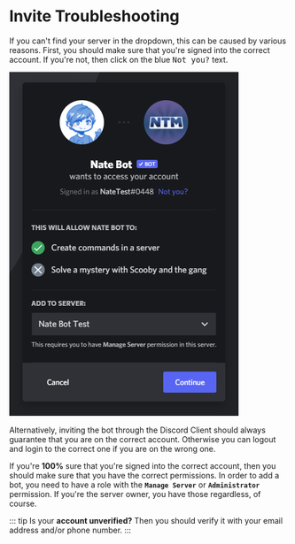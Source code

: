 # Invite Troubleshooting

If you can't find your server in the dropdown, this can be caused by various reasons. First, you should make sure that you're signed into the correct account. If you're not, then click on the blue <kbd>Not you?</kbd> text.

![Step 1](../general/images/invite1.png)

Alternatively, inviting the bot through the Discord Client should always guarantee that you are on the correct account. Otherwise you can logout and login to the correct one if you are on the wrong one.

If you're **100%** sure that you're signed into the correct account, then you should make sure that you have the correct permissions. In order to add a bot, you need to have a role with the **`Manage Server`** or **`Administrator`** permission. If you're the server owner, you have those regardless, of course.

::: tip
Is your **account unverified?** Then you should verify it with your email address and/or phone number.
:::
